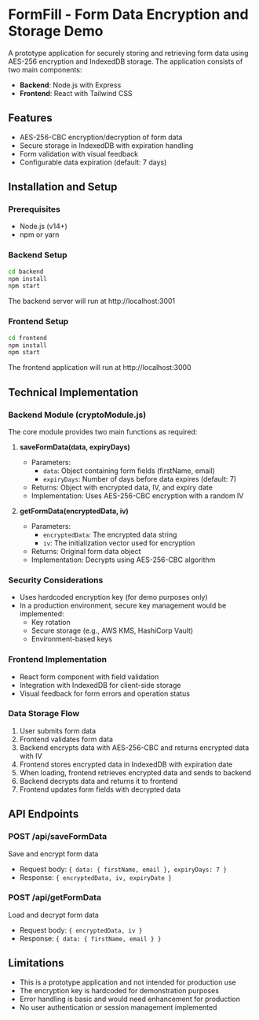 # FormFill - Form Data Encryption and Storage Demo

A prototype application for securely storing and retrieving form data using AES-256 encryption and IndexedDB storage. The application consists of two main components:

- **Backend**: Node.js with Express
- **Frontend**: React with Tailwind CSS

## Features

- AES-256-CBC encryption/decryption of form data
- Secure storage in IndexedDB with expiration handling
- Form validation with visual feedback
- Configurable data expiration (default: 7 days)

## Installation and Setup

### Prerequisites
- Node.js (v14+)
- npm or yarn

### Backend Setup

```bash
cd backend
npm install
npm start
```

The backend server will run at http://localhost:3001

### Frontend Setup

```bash
cd frontend
npm install
npm start
```

The frontend application will run at http://localhost:3000

## Technical Implementation

### Backend Module (cryptoModule.js)

The core module provides two main functions as required:

1. **saveFormData(data, expiryDays)**
   - Parameters:
     - `data`: Object containing form fields (firstName, email)
     - `expiryDays`: Number of days before data expires (default: 7)
   - Returns: Object with encrypted data, IV, and expiry date
   - Implementation: Uses AES-256-CBC encryption with a random IV

2. **getFormData(encryptedData, iv)**
   - Parameters:
     - `encryptedData`: The encrypted data string
     - `iv`: The initialization vector used for encryption
   - Returns: Original form data object
   - Implementation: Decrypts using AES-256-CBC algorithm

### Security Considerations

- Uses hardcoded encryption key (for demo purposes only)
- In a production environment, secure key management would be implemented:
  - Key rotation
  - Secure storage (e.g., AWS KMS, HashiCorp Vault)
  - Environment-based keys

### Frontend Implementation

- React form component with field validation
- Integration with IndexedDB for client-side storage
- Visual feedback for form errors and operation status

### Data Storage Flow

1. User submits form data
2. Frontend validates form data
3. Backend encrypts data with AES-256-CBC and returns encrypted data with IV
4. Frontend stores encrypted data in IndexedDB with expiration date
5. When loading, frontend retrieves encrypted data and sends to backend
6. Backend decrypts data and returns it to frontend
7. Frontend updates form fields with decrypted data

## API Endpoints

### POST /api/saveFormData
Save and encrypt form data
- Request body: `{ data: { firstName, email }, expiryDays: 7 }`
- Response: `{ encryptedData, iv, expiryDate }`

### POST /api/getFormData
Load and decrypt form data
- Request body: `{ encryptedData, iv }`
- Response: `{ data: { firstName, email } }`

## Limitations

- This is a prototype application and not intended for production use
- The encryption key is hardcoded for demonstration purposes
- Error handling is basic and would need enhancement for production
- No user authentication or session management implemented